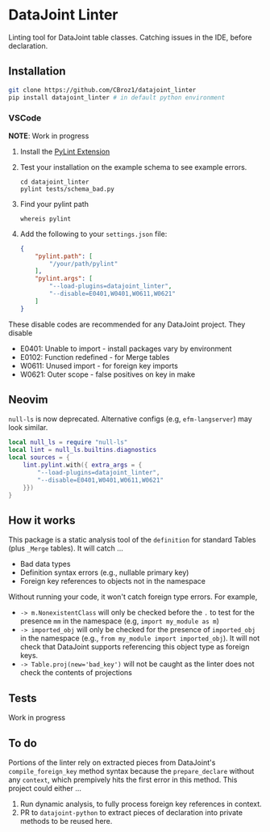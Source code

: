 # DataJoint Linter

Linting tool for DataJoint table classes. Catching issues in the IDE, before
declaration.

## Installation

```bash
git clone https://github.com/CBroz1/datajoint_linter
pip install datajoint_linter # in default python environment
```

### VSCode

__NOTE__: Work in progress

1. Install the
    [PyLint Extension](https://marketplace.visualstudio.com/items?itemName=ms-python.pylint)
    

2. Test your installation on the example schema to see example errors.

    ```console
    cd datajoint_linter
    pylint tests/schema_bad.py
    ```

3. Find your pylint path

    ```console
    whereis pylint
    ```

4. Add the following to your `settings.json` file:

    ```json
    {
        "pylint.path": [
            "/your/path/pylint"
        ],
        "pylint.args": [
            "--load-plugins=datajoint_linter",
            "--disable=E0401,W0401,W0611,W0621"
        ]
    }
    ```

These disable codes are recommended for any DataJoint project. They disable

- E0401: Unable to import - install packages vary by environment
- E0102: Function redefined - for Merge tables
- W0611: Unused import - for foreign key imports
- W0621: Outer scope - false positives on key in make

## Neovim

`null-ls` is now deprecated. Alternative configs (e.g, `efm-langserver`) may
look similar.

```lua
local null_ls = require "null-ls"
local lint = null_ls.builtins.diagnostics
local sources = {
    lint.pylint.with({ extra_args = {
        "--load-plugins=datajoint_linter",
        "--disable=E0401,W0401,W0611,W0621"
    }})
}
```

## How it works

This package is a static analysis tool of the `definition` for standard Tables
(plus `_Merge` tables). It will catch ...

- Bad data types
- Definition syntax errors (e.g., nullable primary key)
- Foreign key references to objects not in the namespace

Without running your code, it won't catch foreign type errors. For example,

- `-> m.NonexistentClass` will only be checked before the `.` to test for the
    presence `mm` in the namespace (e.g, `import my_module as m`)
- `-> imported_obj` will only be checked for the presence of `imported_obj` in
    the namespace (e.g., `from my_module import imported_obj`). It will not
    check that DataJoint supports referencing this object type as foreign keys.
- `-> Table.proj(new='bad_key')` will not be caught as the linter does not check
    the contents of projections

## Tests

Work in progress

## To do

Portions of the linter rely on extracted pieces from DataJoint's
`compile_foreign_key` method syntax because the `prepare_declare` without any
`context`, which prempively hits the first error in this method. This project
could either ...

1. Run dynamic analysis, to fully process foreign key references in context.
2. PR to `datajoint-python` to extract pieces of declaration into private
    methods to be reused here.
